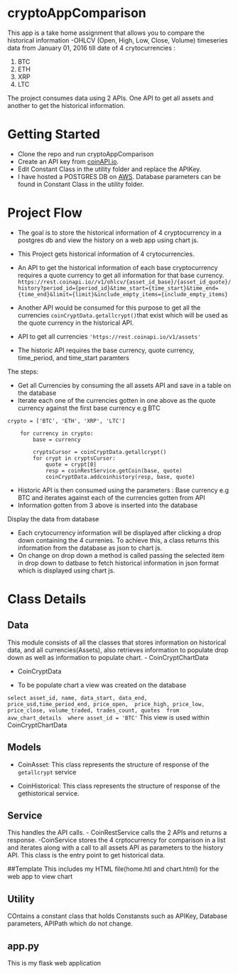 # cryptoAppComparison
This app is a take home assignment that allows you to compare the historical information -OHLCV (Open, High, Low, Close, Volume) 
timeseries data from January 01, 2016 till date of 4 crytocurrencies :
1. BTC
2. ETH
3. XRP
4. LTC

The project consumes data using 2 APIs. One API to get all assets and another to get the historical information.



# Getting Started

- Clone the repo and run cryptoAppComparison
- Create an API key from [coinAPI.io](https://www.coinapi.io/pricing?apikey). 
- Edit Constant Class in the utility folder and replace the APIKey.
- I have hosted a POSTGRES DB on [AWS]( https://aws.amazon.com/). Database parameters can be found in Constant Class in the utility folder.


# Project Flow
- The goal is to store the historical information of 4 cryptocurrency in a postgres db and view the history on a web app using chart js.
- This Project gets historical information of 4 crytocurrencies.
- An API to get the historical information of each base cryptocurrency requires a quote currency to get all information for that base currency.
``` https://rest.coinapi.io//v1/ohlcv/{asset_id_base}/{asset_id_quote}/history?period_id={period_id}&time_start={time_start}&time_end={time_end}&limit={limit}&include_empty_items={include_empty_items} ```


- Another API would be consumed for this purpose to get all the currencies ``` coinCryptData.getallcrypt() ```that exist which will be used as the quote currency in the historical API.

- API to get all currencies
``` 'https://rest.coinapi.io/v1/assets' ```

- The historic API requires the base currency, quote currency, time_period, and time_start paramters

The steps:
- Get all Currencies by consuming the all assets API and save in a table on the database
- Iterate each one of the currencies gotten in  one above as the quote currency against the first base currency e.g BTC

``` 
crypto = ['BTC', 'ETH', 'XRP', 'LTC']

    for currency in crypto:
        base = currency

        cryptsCursor = coinCryptData.getallcrypt() 
        for crypt in cryptsCursor:
            quote = crypt[0]
            resp = coinRestService.getCoin(base, quote)
            coinCryptData.addcoinhistory(resp, base, quote)

```

- Historic API is then consumed using the parameters : Base currency e.g BTC and iterates against each of the currencies gotten from API 
- Information gotten from 3 above is inserted into the database

Display the data from database 
- Each crytocurrency information will be displayed after clicking a drop down containing the 4 currenies. To achieve this, a class returns this information from the database as json to chart js.
- On change on drop down a method is called passing the selected item in drop down to datbase to fetch historical information in json format which is displayed using chart js.



# Class Details


 ## Data
   This module consists of all the classes that stores information on historical data, and all currencies(Assets), also retrieves           information to populate drop down as well as information to populate chart. 
      - CoinCryptChartData
   - CoinCryptData
   
   - To be populate chart a view was created on the database 
   
   `` select asset_id, name, data_start, data_end, price_usd,time_period_end, price_open, 
                                  price_high, price_low, price_close, volume_traded, trades_count, quotes 
                                  from avw_chart_details 
                                  where asset_id = 'BTC'
`` 
 This view is used within CoinCryptChartData

   
 ## Models
- CoinAsset: This class represents the structure of response of the ```getallcrypt``` service

- CoinHistorical: This class represents the structure of response of the gethistorical service.

 ## Service
  This handles the API calls. 
    - CoinRestService calls the 2 APIs and returns a response.
    -CoinService stores the 4 crptocurrency for comparison in a list and iterates along with a call to all assets API as parameters to        the history API. This class is the entry point to get historical data.
    

 ##Template
  This includes my HTML file(home.htl and chart.html) for the web app to view chart
  
 ## Utility
COntains a constant class that holds Constansts such as APIKey, Database parameters, APIPath which do not change.

 ## app.py
 This is my flask web application 














 
